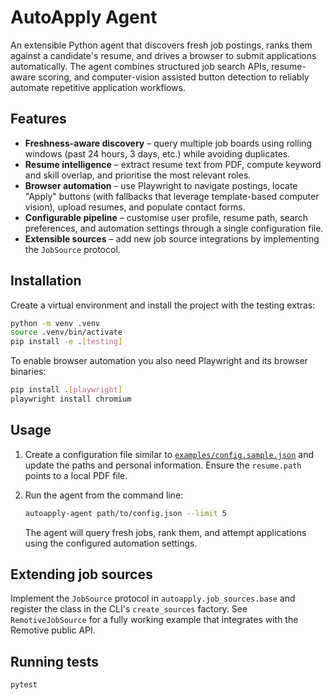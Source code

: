# AutoApply Agent

An extensible Python agent that discovers fresh job postings, ranks them against a candidate's resume, and drives a browser to submit applications automatically. The agent combines structured job search APIs, resume-aware scoring, and computer-vision assisted button detection to reliably automate repetitive application workflows.

## Features

- **Freshness-aware discovery** – query multiple job boards using rolling windows (past 24 hours, 3 days, etc.) while avoiding duplicates.
- **Resume intelligence** – extract resume text from PDF, compute keyword and skill overlap, and prioritise the most relevant roles.
- **Browser automation** – use Playwright to navigate postings, locate "Apply" buttons (with fallbacks that leverage template-based computer vision), upload resumes, and populate contact forms.
- **Configurable pipeline** – customise user profile, resume path, search preferences, and automation settings through a single configuration file.
- **Extensible sources** – add new job source integrations by implementing the `JobSource` protocol.

## Installation

Create a virtual environment and install the project with the testing extras:

```bash
python -m venv .venv
source .venv/bin/activate
pip install -e .[testing]
```

To enable browser automation you also need Playwright and its browser binaries:

```bash
pip install .[playwright]
playwright install chromium
```

## Usage

1. Create a configuration file similar to [`examples/config.sample.json`](examples/config.sample.json) and update the paths and personal information. Ensure the `resume.path` points to a local PDF file.
2. Run the agent from the command line:

   ```bash
   autoapply-agent path/to/config.json --limit 5
   ```

   The agent will query fresh jobs, rank them, and attempt applications using the configured automation settings.

## Extending job sources

Implement the `JobSource` protocol in `autoapply.job_sources.base` and register the class in the CLI's `create_sources` factory. See `RemotiveJobSource` for a fully working example that integrates with the Remotive public API.

## Running tests

```bash
pytest
```
